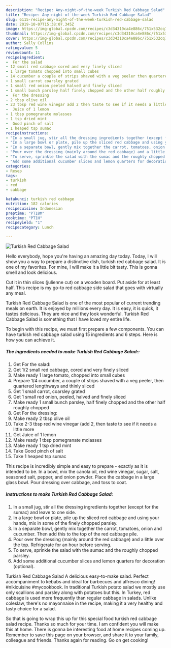 ```yaml
---
description: "Recipe: Any-night-of-the-week Turkish Red Cabbage Salad"
title: "Recipe: Any-night-of-the-week Turkish Red Cabbage Salad"
slug: 6115-recipe-any-night-of-the-week-turkish-red-cabbage-salad
date: 2019-10-07T15:38:07.345Z
image: https://img-global.cpcdn.com/recipes/c3d34310ca4e886c/751x532cq70/turkish-red-cabbage-salad-recipe-main-photo.jpg
thumbnail: https://img-global.cpcdn.com/recipes/c3d34310ca4e886c/751x532cq70/turkish-red-cabbage-salad-recipe-main-photo.jpg
cover: https://img-global.cpcdn.com/recipes/c3d34310ca4e886c/751x532cq70/turkish-red-cabbage-salad-recipe-main-photo.jpg
author: Sally Collins
ratingvalue: 5
reviewcount: 11
recipeingredient:
-  For the salad
- 12 small red cabbage cored and very finely sliced
- 1 large tomato chopped into small cubes
- 14 cucumber a couple of strips shaved with a veg peeler then quartered lengthways and thinly sliced
- 1 small carrot coarsley grated
- 1 small red onion peeled halved and finely sliced
- 1 small bunch parsley half finely chopped and the other half roughly chopped
-  For the dressing
- 2 tbsp olive oil
- 23 tbsp red wine vinegar add 2 then taste to see if it needs a little more
-  Juice of 1 lemon
- 1 tbsp pomegranate molasses
- 1 tsp dried mint
-  Good pinch of salt
- 1 heaped tsp sumac
recipeinstructions:
- "In a small jug, stir all the dressing ingredients together (except for the sumac) and leave to one side."
- "In a large bowl or plate, pile up the sliced red cabbage and using your hands, mix in some of the finely chopped parsley."
- "In a separate bowl, gently mix together the carrot, tomatoes, onion and cucumber. Then add this to the top of the red cabbage pile."
- "Pour over the dressing (mainly around the red cabbage) and a little over the top. Refrigerate for an hour before serving."
- "To serve, sprinkle the salad with the sumac and the roughly chopped parsley."
- "Add some additional cucumber slices and lemon quarters for decoration (optional)."
categories:
- Resep
tags:
- turkish
- red
- cabbage

katakunci: turkish red cabbage
nutrition: 182 calories
recipecuisine: Indonesian
preptime: "PT18M"
cooktime: "PT1H"
recipeyield: "1"
recipecategory: Lunch

---
```



![Turkish Red Cabbage Salad](https://img-global.cpcdn.com/recipes/c3d34310ca4e886c/751x532cq70/turkish-red-cabbage-salad-recipe-main-photo.jpg)

Hello everybody, hope you're having an amazing day today. Today, I will show you a way to prepare a distinctive dish, turkish red cabbage salad. It is one of my favorites. For mine, I will make it a little bit tasty. This is gonna smell and look delicious.

Cut it in thin slices (julienne cut) on a wooden board. Put aside for at least half. This recipe is my go-to red cabbage side salad that goes with virtually any meal.

Turkish Red Cabbage Salad is one of the most popular of current trending meals on earth. It is enjoyed by millions every day. It is easy, it is quick, it tastes delicious. They are nice and they look wonderful. Turkish Red Cabbage Salad is something that I have loved my entire life.


To begin with this recipe, we must first prepare a few components. You can have turkish red cabbage salad using 15 ingredients and 6 steps. Here is how you can achieve it.

##### The ingredients needed to make Turkish Red Cabbage Salad::

1. Get  For the salad:
1. Get 1/2 small red cabbage, cored and very finely sliced
1. Make ready 1 large tomato, chopped into small cubes
1. Prepare 1/4 cucumber, a couple of strips shaved with a veg peeler, then quartered lengthways and thinly sliced
1. Get 1 small carrot, coarsley grated
1. Get 1 small red onion, peeled, halved and finely sliced
1. Make ready 1 small bunch parsley, half finely chopped and the other half roughly chopped
1. Get  For the dressing:
1. Make ready 2 tbsp olive oil
1. Take 2-3 tbsp red wine vinegar (add 2, then taste to see if it needs a little more
1. Get  Juice of 1 lemon
1. Make ready 1 tbsp pomegranate molasses
1. Make ready 1 tsp dried mint
1. Take  Good pinch of salt
1. Take 1 heaped tsp sumac


This recipe is incredibly simple and easy to prepare - exactly as it is intended to be. In a bowl, mix the canola oil, red wine vinegar, sugar, salt, seasoned salt, pepper, and onion powder. Place the cabbage in a large glass bowl. Pour dressing over cabbage, and toss to coat. 

##### Instructions to make Turkish Red Cabbage Salad:

1. In a small jug, stir all the dressing ingredients together (except for the sumac) and leave to one side.
1. In a large bowl or plate, pile up the sliced red cabbage and using your hands, mix in some of the finely chopped parsley.
1. In a separate bowl, gently mix together the carrot, tomatoes, onion and cucumber. Then add this to the top of the red cabbage pile.
1. Pour over the dressing (mainly around the red cabbage) and a little over the top. Refrigerate for an hour before serving.
1. To serve, sprinkle the salad with the sumac and the roughly chopped parsley.
1. Add some additional cucumber slices and lemon quarters for decoration (optional).


Turkish Red Cabbage Salad A delicious easy-to-make salad. Perfect accompaniment to kebabs and ideal for barbecues and alfresco dining! #nikicuisine #mycookbook. In traditional Turkish potato salad we mostly use only scallions and parsley along with potatoes but this. In Turkey, red cabbage is used more frequently than regular cabbage in salads. Unlike coleslaw, there&#39;s no mayonnaise in the recipe, making it a very healthy and tasty choice for a salad. 

So that is going to wrap this up for this special food turkish red cabbage salad recipe. Thanks so much for your time. I am confident you will make this at home. There is gonna be interesting food at home recipes coming up. Remember to save this page on your browser, and share it to your family, colleague and friends. Thanks again for reading. Go on get cooking!

